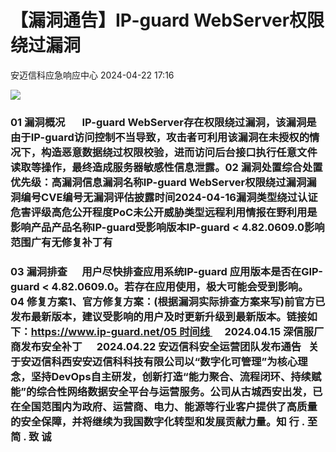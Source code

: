 #  【漏洞通告】IP-guard WebServer权限绕过漏洞   
 安迈信科应急响应中心   2024-04-22 17:16  
  
![](https://mmbiz.qpic.cn/mmbiz_png/tdibEPWdubQUgErMslSgzVibGKdSFkWPTbTgu83UTXdNYm7eOxRSmuNmOjUIxdicy73wTLufCMnbs6CAsc3uicJUcg/640?wx_fmt=png "")  
### 01 漏洞概况       IP-guard WebServer存在权限绕过漏洞，该漏洞是由于IP-guard访问控制不当导致，攻击者可利用该漏洞在未授权的情况下，构造恶意数据绕过权限校验，进而访问后台接口执行任意文件读取等操作，最终造成服务器敏感性信息泄露。02 漏洞处置综合处置优先级：高漏洞信息漏洞名称IP-guard WebServer权限绕过漏洞漏洞编号CVE编号无‍漏洞评估披露时间2024-04-16漏洞类型绕过认证危害评级高危公开程度PoC未公开威胁类型远程利用情报在野利用是影响产品产品名称IP-guard受影响版本IP-guard < 4.82.0609.0影响范围广有无修复补丁有  
### 03 漏洞排查      用户尽快排查应用系统IP-guard 应用版本是否在GIP-guard < 4.82.0609.0。若存在应用使用，极大可能会受到影响。04 修复方案1、官方修复方案：(根据漏洞实际排查方案来写)前官方已发布最新版本，建议受影响的用户及时更新升级到最新版本。链接如下：https://www.ip-guard.net/05 时间线      2024.04.15 深信服厂商发布安全补丁      2024.04.22 安迈信科安全运营团队发布通告   关于安迈信科西安安迈信科科技有限公司以“数字化可管理”为核心理念，坚持DevOps自主研发，创新打造“能力聚合、流程闭环、持续赋能”的综合性网络数据安全平台与运营服务。公司从古城西安出发，已在全国范围内为政府、运营商、电力、能源等行业客户提供了高质量的安全保障，并将继续为我国数字化转型和发展贡献力量。知 行 . 至 简 . 致 诚  
  
  
